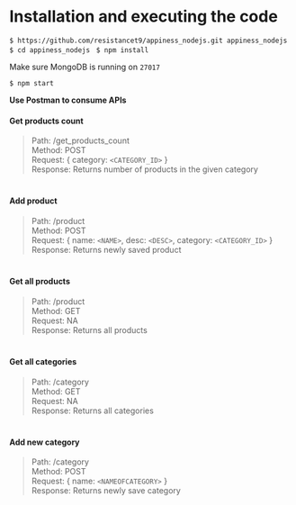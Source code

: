 # Installation and executing the code

`$ https://github.com/resistancet9/appiness_nodejs.git appiness_nodejs`
`$ cd appiness_nodejs `
`$ npm install `

Make sure MongoDB is running on `27017`

`$ npm start `


**Use Postman to consume APIs**

#### Get products count
> Path: /get_products_count  
   Method:  POST   
   Request: { category: `<CATEGORY_ID>` }  
   Response: Returns number of products in the given category  
   
   #

#### Add product
> Path: /product  
   Method:  POST  
   Request: { name: `<NAME>`, desc: `<DESC>`, category: `<CATEGORY_ID>` }  
   Response: Returns newly saved product  
   
   #

#### Get all products
>   Path: /product  
   Method:  GET  
   Request: NA  
   Response: Returns all products  
   
   #

#### Get all categories
>   Path: /category  
     Method:  GET  
     Request: NA  
     Response: Returns all categories  
 
#

#### Add new category
>    Path: /category  
     Method: POST   
     Request: { name: `<NAMEOFCATEGORY>` }  
     Response: Returns newly save category  
